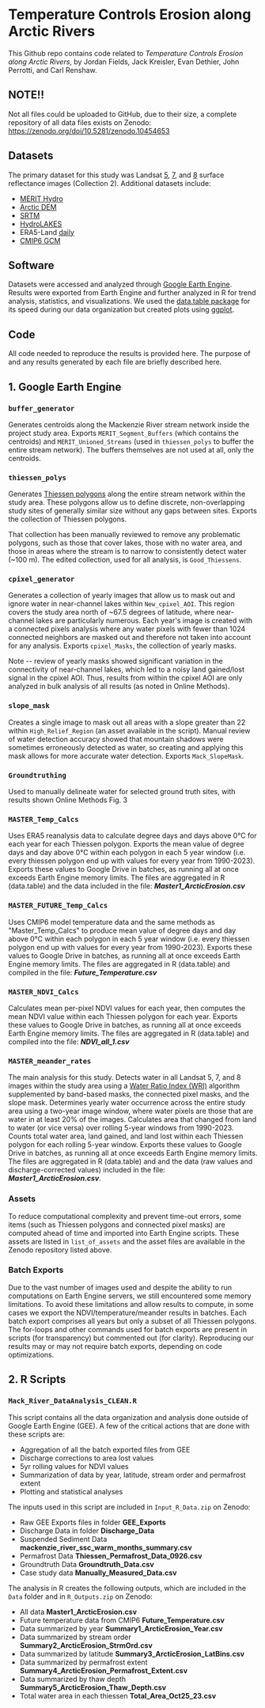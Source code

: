 
# Temperature Controls Erosion along Arctic Rivers
This Github repo contains code related to *Temperature Controls Erosion along Arctic Rivers*, by Jordan Fields, Jack Kreisler, Evan Dethier, John Perrotti, and Carl Renshaw.

## NOTE!!
Not all files could be uploaded to GitHub, due to their size, a complete repository of all data files exists on Zenodo: https://zenodo.org/doi/10.5281/zenodo.10454653

## Datasets

The primary dataset for this study was Landsat [5](https://developers.google.com/earth-engine/datasets/catalog/LANDSAT_LT05_C02_T1_L2), [7](https://developers.google.com/earth-engine/datasets/catalog/LANDSAT_LE07_C02_T1_L2), and [8](https://developers.google.com/earth-engine/datasets/catalog/LANDSAT_LC08_C02_T1_L2) surface reflectance images (Collection 2). Additional datasets include:

- [MERIT Hydro](https://developers.google.com/earth-engine/datasets/catalog/MERIT_Hydro_v1_0_1)
- [Arctic DEM](https://developers.google.com/earth-engine/datasets/catalog/UMN_PGC_ArcticDEM_V3_2m_mosaic)
- [SRTM](https://developers.google.com/earth-engine/datasets/catalog/CGIAR_SRTM90_V4)
- [HydroLAKES](https://gee-community-catalog.org/projects/hydrolakes/)
- ERA5-Land [daily](https://developers.google.com/earth-engine/datasets/catalog/ECMWF_ERA5_LAND_DAILY_AGGR) 
- [CMIP6 GCM](https://developers.google.com/earth-engine/datasets/catalog/NASA_GDDP-CMIP6)

## Software

Datasets were accessed and analyzed through [Google Earth Engine](https://earthengine.google.com/). Results were exported from Earth Engine and further analyzed in R for trend analysis, statistics, and visualizations. We used the [data.table package](https://cran.r-project.org/web/packages/data.table/data.table.pdf) for its speed during our data organization but created plots using [ggplot](https://ggplot2.tidyverse.org/reference/). 

## Code

All code needed to reproduce the results is provided here. The purpose of and any results generated by each file are briefly described here.

## 1. Google Earth Engine

### `buffer_generator`

Generates centroids along the Mackenzie River stream network inside the project study area. Exports `MERIT_Segment_Buffers` (which contains the centroids) and `MERIT_Unioned_Streams` (used in `thiessen_polys` to buffer the entire stream network). The buffers themselves are not used at all, only the centroids.

### `thiessen_polys`

Generates [Thiessen polygons](http://www.gitta.info/Accessibilit/en/html/UncProxAnaly_learningObject4.html) along the entire stream network within the study area. These polygons allow us to define discrete, non-overlapping study sites of generally similar size without any gaps between sites. Exports the collection of Thiessen polygons.

That collection has been manually reviewed to remove any problematic polygons, such as those that cover lakes, those with no water area, and those in areas where the stream is to narrow to consistently detect water (~100 m). The edited collection, used for all analysis, is `Good_Thiessens`.

### `cpixel_generator`

Generates a collection of yearly images that allow us to mask out and ignore water in near-channel lakes within `New_cpixel_AOI`. This region covers the study area north of ~67.5 degrees of latitude, where near-channel lakes are particularly numerous. Each year's image is created with a connected pixels analysis where any water pixels with fewer than 1024 connected neighbors are masked out and therefore not taken into account for any analysis. Exports `cpixel_Masks`, the collection of yearly masks.

Note -- review of yearly masks showed significant variation in the connectivity of near-channel lakes, which led to a noisy land gained/lost signal in the cpixel AOI. Thus, results from within the cpixel AOI are only analyzed in bulk analysis of all results (as noted in Online Methods).

### `slope_mask`

Creates a single image to mask out all areas with a slope greater than 22 within `High_Relief_Region` (an asset available in the script). Manual review of water detection accuracy showed that mountain shadows were sometimes erroneously detected as water, so creating and applying this mask allows for more accurate water detection. Exports `Mack_SlopeMask`.

### `Groundtruthing`

Used to manually delineate water for selected ground truth sites, with results shown Online Methods Fig. 3

### `MASTER_Temp_Calcs`

Uses ERA5 reanalysis data to calculate degree days and days above 0°C for each year for each Thiessen polygon. Exports the mean value of degree days and day above 0°C within each polygon in each 5 year window (i.e. every thiessen polygon end up with values for every year from 1990-2023). Exports these values to Google Drive in batches, as running all at once exceeds Earth Engine memory limits. The files are aggregated in R (data.table) and the data included in the file: ***Master1_ArcticErosion.csv***

### `MASTER_FUTURE_Temp_Calcs`
Uses CMIP6 model temperature data and the same methods as "Master_Temp_Calcs" to produce mean value of degree days and day above 0°C within each polygon in each 5 year window (i.e. every thiessen polygon end up with values for every year from 1990-2023). Exports these values to Google Drive in batches, as running all at once exceeds Earth Engine memory limits. The files are aggregated in R (data.table) and compiled in the file: ***Future_Temperature.csv***

### `MASTER_NDVI_Calcs`

Calculates mean per-pixel NDVI values for each year, then computes the mean NDVI value within each Thiessen polygon for each year. Exports these values to Google Drive in batches, as running all at once exceeds Earth Engine memory limits. The files are aggregated in R (data.table) and compiled into the file: ***NDVI_all_1.csv***


### `MASTER_meander_rates`

The main analysis for this study. Detects water in all Landsat 5, 7, and 8 images within the study area using a [Water Ratio Index (WRI)](https://doi.org/10.3390/hydrology10030070) algorithm supplemented by band-based masks, the connected pixel masks, and the slope mask. Determines yearly water occurrence across the entire study area using a two-year image window, where water pixels are those that are water in at least 20% of the images. Calculates area that changed from land to water (or vice versa) over rolling 5-year windows from 1990-2023. Counts total water area, land gained, and land lost within each Thiessen polygon for each rolling 5-year window. Exports these values to Google Drive in batches, as running all at once exceeds Earth Engine memory limits. The files are aggregated in R (data.table) and and the data (raw values and discharge-corrected values) included in the file: ***Master1_ArcticErosion.csv***. 


### Assets

To reduce computational complexity and prevent time-out errors, some items (such as Thiessen polygons and connected pixel masks) are computed ahead of time and imported into Earth Engine scripts. These assets are listed in `list_of_assets` and the asset files are available in the Zenodo repository listed above.

### Batch Exports
Due to the vast number of images used and despite the ability to run computations on Earth Engine servers, we still encountered some memory limitations. To avoid these limitations and allow results to compute, in some cases we export the NDVI/temperature/meander results in batches. Each batch export comprises all years but only a subset of all Thiessen polygons. The for-loops and other commands used for batch exports are present in scripts (for transparency) but commented out (for clarity). Reproducing our results may or may not require batch exports, depending on code optimizations.


## 2. R Scripts

### `Mack_River_DataAnalysis_CLEAN.R`
This script contains all the data organization and analysis done outside of Google Earth Engine (GEE). A few of the critical actions that are done with these scripts are:

 - Aggregation of all the batch exported files from GEE
 - Discharge corrections to area lost values 
 - 5yr rolling values for NDVI values 
 - Summarization of data by year, latitude, stream order and permafrost extent 
 - Plotting and statistical analyses

The inputs used in this script are included in `Input_R_Data.zip` on Zenodo:

 - Raw GEE Exports files in folder **GEE_Exports**
 - Discharge Data in folder **Discharge_Data**
 - Suspended Sediment Data **mackenzie_river_ssc_warm_months_summary.csv**
 - Permafrost Data **Thiessen_Permafrost_Data_0926.csv**
 - Groundtruth Data **Groundtruth_Data.csv**
 - Case study data **Manually_Measured_Data.csv**

The analysis in R creates the following outputs, which are included in the `Data` folder and in `R_Outputs.zip` on Zenodo:

 - All data **Master1_ArcticErosion.csv**
 - Future temperature data from CMIP6 **Future_Temperature.csv**
 - Data summarized by year **Summary1_ArcticErosion_Year.csv**
 - Data summarized by stream order **Summary2_ArcticErosion_StrmOrd.csv**
 - Data summarized by latitude **Summary3_ArcticErosion_LatBins.csv**
 - Data summarized by permafrost extent **Summary4_ArcticErosion_Permafrost_Extent.csv**
 - Data summarized by thaw depth **Summary5_ArcticErosion_Thaw_Depth.csv**
 - Total water area in each thiessen **Total_Area_Oct25_23.csv**
